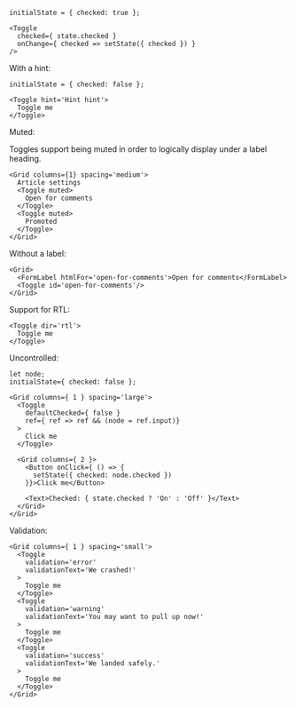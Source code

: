 ```
initialState = { checked: true };

<Toggle
  checked={ state.checked }
  onChange={ checked => setState({ checked }) }
/>
```

With a hint:

```
initialState = { checked: false };

<Toggle hint='Hint hint'>
  Toggle me
</Toggle>
```

Muted:

Toggles support being muted in order to logically display under a label heading.

```
<Grid columns={1} spacing='medium'>
  Article settings
  <Toggle muted>
    Open for comments
  </Toggle>
  <Toggle muted>
    Promoted
  </Toggle>
</Grid>
```
Without a label:

```
<Grid>
  <FormLabel htmlFor='open-for-comments'>Open for comments</FormLabel>
  <Toggle id='open-for-comments'/>
</Grid>
```

Support for RTL:

```
<Toggle dir='rtl'>
  Toggle me
</Toggle>
```

Uncontrolled:

```
let node;
initialState={ checked: false };

<Grid columns={ 1 } spacing='large'>
  <Toggle
    defaultChecked={ false }
    ref={ ref => ref && (node = ref.input)}
  >
    Click me
  </Toggle>

  <Grid columns={ 2 }>
    <Button onClick={ () => {
      setState({ checked: node.checked })
    }}>Click me</Button>

    <Text>Checked: { state.checked ? 'On' : 'Off' }</Text>
  </Grid>
</Grid>
```

Validation:

```
<Grid columns={ 1 } spacing='small'>
  <Toggle
    validation='error'
    validationText='We crashed!'
  >
    Toggle me
  </Toggle>
  <Toggle
    validation='warning'
    validationText='You may want to pull up now!'
  >
    Toggle me
  </Toggle>
  <Toggle
    validation='success'
    validationText='We landed safely.'
  >
    Toggle me
  </Toggle>
</Grid>
```
